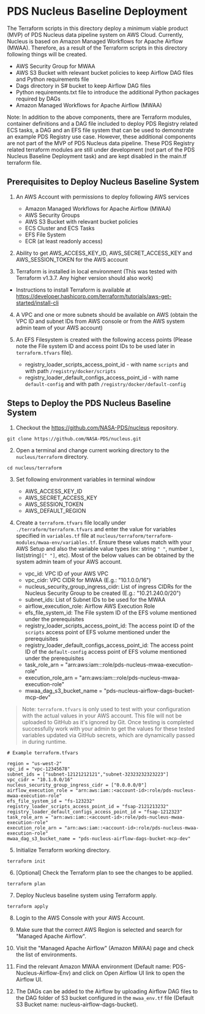 # PDS Nucleus Baseline Deployment

The Terraform scripts in this directory deploy a minimum viable product (MVP) of PDS Nucleus data pipeline
system on AWS Cloud. Currently, Nucleus is based on Amazon Managed Workflows for Apache Airflow (MWAA).
Therefore, as a result of the Terraform scripts in this directory following things will be created.
- AWS Security Group for MWAA
- AWS S3 Bucket with relevant bucket policies to keep Airflow DAG files and Python requirements file
- Dags directory in S# bucket to keep Airflow DAG files
- Python requirements.txt file to introduce the additional Python packages required by DAGs
- Amazon Managed Workflows for Apache Airflow (MWAA)


Note: In addition to the above components, there are Terraform modules, container definitions and a DAG file
included to deploy PDS Registry related ECS tasks, a DAG and an EFS file system that can be used to demonstrate
an example PDS Registry use case. However, these additional components are not part of the MVP of
PDS Nucleus data pipeline. These PDS Registry related terraform modules are still under development (not part of the PDS Nucleus Baseline Deployment task)
and are kept disabled in the main.tf terraform file.


## Prerequisites to Deploy Nucleus Baseline System

1. An AWS Account with permissions to deploy following AWS services
   - Amazon Managed Workflows for Apache Airflow (MWAA)
   - AWS Security Groups
   - AWS S3 Bucket with relevant bucket policies
   - ECS Cluster and ECS Tasks
   - EFS File System
   - ECR (at least readonly access)

2. Ability to get AWS_ACCESS_KEY_ID, AWS_SECRET_ACCESS_KEY and AWS_SESSION_TOKEN for the AWS account

3. Terraform is installed in local environment (This was tested with Terraform v1.3.7. Any higher version should also work)
 - Instructions to install Terraform is available at https://developer.hashicorp.com/terraform/tutorials/aws-get-started/install-cli

4. A VPC and one or more subnets should be available on AWS (obtain the VPC ID and subnet IDs from AWS console or from the AWS
system admin team of your AWS account)

5. An EFS Filesystem is created with the following access points (Please note the File system ID and access point IDs to be used later in `terraform.tfvars` file).
   * registry_loader_scripts_access_point_id - with name `scripts` and with path `/registry/docker/scripts` 
   * registry_loader_default_configs_access_point_id - with name `default-config` and with path `/registry/docker/default-config`


## Steps to Deploy the PDS Nucleus Baseline System

1. Checkout the https://github.com/NASA-PDS/nucleus repository.

```shell
git clone https://github.com/NASA-PDS/nucleus.git
```

2. Open a terminal and change current working directory to the `nucleus/terraform` directory.

```shell
cd nucleus/terraform
```

3. Set following environment variables in terminal window
    - AWS_ACCESS_KEY_ID
    - AWS_SECRET_ACCESS_KEY
    - AWS_SESSION_TOKEN
    - AWS_DEFAULT_REGION

4. Create a `terraform.tfvars` file locally under `./terraform/terraform.tfvars` and enter the value for variables specified in `variables.tf` file at `nucleus/terraform/terraform-modules/mwaa-env/variables.tf`. Ensure these values match with your AWS Setup and also the variable value types (ex: string `" "`, number `1`, list(string)`[" "]`, etc). Most of the below values can be obtained by the system admin team of your AWS account.

    - vpc_id:  VPC ID of your AWS VPC
    - vpc_cidr: VPC CIDR for MWAA (E.g.: "10.1.0.0/16")
    - nucleus_security_group_ingress_cidr: List of ingress CIDRs for the Nucleus Security Group to be created (E.g.: "10.21.240.0/20")
    - subnet_ids: List of Subnet IDs to be used for the MWAA
    - airflow_execution_role: Airflow AWS Execution Role
    - efs_file_system_id: The File system ID of the EFS volume mentioned under the prerequisites 
    - registry_loader_scripts_access_point_id: The access point ID of the `scripts` access point of EFS volume mentioned under the prerequisites
    - registry_loader_default_configs_access_point_id: The access point ID of the `default-config` access point of EFS volume mentioned under the prerequisites
    - task_role_arn = "arn:aws:iam::<account-id>:role/pds-nucleus-mwaa-execution-role"
    - execution_role_arn = "arn:aws:iam::<account-id>:role/pds-nucleus-mwaa-execution-role"
    - mwaa_dag_s3_bucket_name = "pds-nucleus-airflow-dags-bucket-mcp-dev"

> Note: `terraform.tfvars` is only used to test with your configuration with the actual values in your AWS account. This file will not be uploaded to GitHub as it's ignored by Git. Once testing is completed successfully work with your admin to get the values for these tested variables updated via GitHub secrets, which are dynamically passed in during runtime.

```
# Example terraform.tfvars

region = "us-west-2"
vpc_id = "vpc-12345678"
subnet_ids = ["subnet-12121212121","subnet-32323232323223"]
vpc_cidr = "10.1.0.0/16"
nucleus_security_group_ingress_cidr = ["0.0.0.0/0"]
airflow_execution_role = "arn:aws:iam::<account-id>:role/pds-nucleus-mwaa-execution-role"
efs_file_system_id = "fs-123232"
registry_loader_scripts_access_point_id = "fsap-2121213232"
registry_loader_default_configs_access_point_id = "fsap-1212323"
task_role_arn = "arn:aws:iam::<account-id>:role/pds-nucleus-mwaa-execution-role"
execution_role_arn = "arn:aws:iam::<account-id>:role/pds-nucleus-mwaa-execution-role"
mwaa_dag_s3_bucket_name = "pds-nucleus-airflow-dags-bucket-mcp-dev"
```

5. Initialize Terraform working directory.

```shell
terraform init
```

6. [Optional] Check the Terraform plan to see the changes to be applied.

```shell
terraform plan
```

7. Deploy Nucleus baseline system using Terraform apply.

```shell
terraform apply
```

8. Login to the AWS Console with your AWS Account.

9. Make sure that the correct AWS Region is selected and search for "Managed Apache Airflow".

10. Visit the "Managed Apache Airflow" (Amazon MWAA) page and check the list of environments.

11. Find the relevant Amazon MWAA environment (Default name: PDS-Nucleus-Airflow-Env) and click on
    Open Airflow UI link to open the Airflow UI.

12. The DAGs can be added to the Airflow by uploading Airflow DAG files to the DAG folder of S3 bucket
configured in the `mwaa_env.tf` file (Default S3 Bucket name: nucleus-airflow-dags-bucket).
